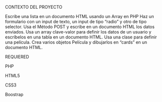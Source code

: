 CONTEXTO DEL PROYECTO

Escribe una lista en un documento HTML usando un Array en PHP
Haz un formulario con un input de texto, un input de tipo “radio” y otro de tipo selector. Usa el Método POST y escribe en un documento HTML los datos enviados.
Usa un array clave-valor para definir los datos de un usuario y escríbelos en una tabla en un documento HTML.
Usa una clase para definir una película. Crea varios objetos Película y dibujarlos en “cards” en un documento HTML.
​

REQUIERED

PHP

HTML5

CSS3

Boostrap




